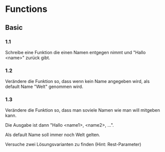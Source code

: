 # Functions
 
## Basic

### 1.1
Schreibe eine Funktion die einen Namen entgegen nimmt und "Hallo \<name\>" zurück gibt.

### 1.2
Verändere die Funktion so, dass wenn kein Name angegeben wird, als default Name "Welt" genommen wird.

### 1.3
Verändere die Funktion so, dass man soviele Namen wie man will mitgeben kann. 

Die Ausgabe ist dann "Hallo \<name1>, \<name2>, ...".

Als default Name soll immer noch Welt gelten.

Versuche zwei Lösungsvarianten zu finden (Hint: Rest-Parameter)
